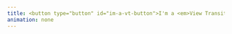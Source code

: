 ```yaml
---
title: <button type="button" id="im-a-vt-button">I'm a <em>View Transition</em>!</button>
animation: none
---
```


<script type="module">
	const imAVTButton = document.querySelector(`button#im-a-vt-button`);
	const imAVTPopover = document.querySelector(`div#im-a-vt`);

	imAVTButton.addEventListener('click', (event) => {
		event.stopPropagation();

		// Fallback for browsers that don't support this API:
		if (!document.startViewTransition) {
			imAVTPopover.togglePopover();
			return;
		}

		// With a View Transition:
		document.startViewTransition(() => {
			imAVTPopover.togglePopover();
		});
	});

	const hidePopover = () => {
		if (!imAVTPopover.matches(":popover-open")) return;

		// Fallback for browsers that don't support this API:
		if (!document.startViewTransition) {
			imAVTPopover.hidePopover();
			return;
		}

		// With a View Transition:
		document.startViewTransition(() => {
			imAVTPopover.hidePopover();
		});
	}

	document.documentElement.addEventListener('click', (event) => {
		if (event.target === imAVTPopover) return;
		hidePopover();
	});

	window.addEventListener('keyup', (event) => {
		if (event.key !== "Escape") return;
		hidePopover();
	});
</script>

<style>
	#im-a-vt {
		block-size: 55vmin;
		border: none;
		border-radius: var(--radius-round);
		box-shadow: var(--shadow-6);
		inline-size: 55vmin;
		padding: var(--size-8);
		place-self: center;
		place-items: center;
		view-transition-name: im-a-vt-popover;

		& img {
			block-size: 100%;
			inline-size: 100%;
		}
	}

	::view-transition-old(im-a-vt-popover):only-child {
		animation:
			var(--animation-scale-up),
			var(--animation-fade-out);
		animation-timing-function: var(--ease-in-out-5);
	}

	::view-transition-new(im-a-vt-popover):only-child {
		animation: 
			var(--animation-scale-down) reverse backwards,
			circle-in-center 0.5s var(--ease-in-5) normal forwards;
	}



	html:active-view-transition-type(backwards) {
		&::view-transition-new(root),
		&::view-transition-old(root) {
			animation: none;
		}
	}
</style>

<div id="im-a-vt" popover="manual">
	<picture>
		<source srcset="https://fonts.gstatic.com/s/e/notoemoji/latest/1f92f/512.webp" type="image/webp">
		<img src="https://fonts.gstatic.com/s/e/notoemoji/latest/1f92f/512.gif" alt="🤯" width="160" height="160">
	</picture>
</div>
